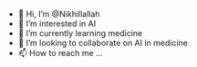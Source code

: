 - 👋 Hi, I’m @Nikhillallah
- 👀 I’m interested in AI
- 🌱 I’m currently learning medicine 
- 💞️ I’m looking to collaborate on AI in medicine 
- 📫 How to reach me ...

<!---
Nikhillallah/Nikhillallah is a ✨ special ✨ repository because its `README.md` (this file) appears on your GitHub profile.
You can click the Preview link to take a look at your changes.
--->
